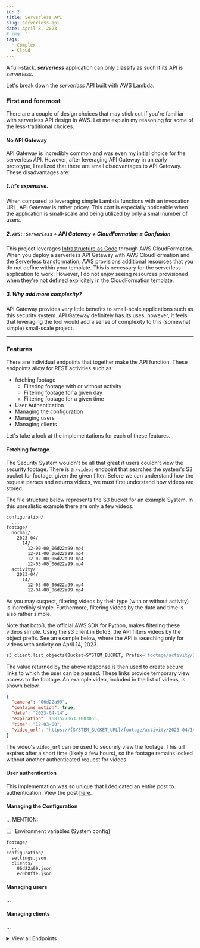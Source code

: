 ```yaml
---
id: 2
title: Serverless API
slug: serverless-api
date: April 8, 2023
# img: ''
tags: 
  - Complex
  - Cloud
---
```


A full-stack, ***serverless*** application can only classify as such if its API is *serverless*.

Let's break down the *serverless* API built with AWS Lambda.

<!--more-->

### First and foremost
There are a couple of design choices that may stick out if you're familiar with serverless API design in AWS. Let me explain my reasoning for some of the less-traditional choices. 

#### No API Gateway
API Gateway is incredibly common and was even my initial choice for the serverless API. However, after leveraging API Gateway in an early prototype, I realized that there are small disadvantages to API Gateway. These disadvantages are:

##### 1. It's expensive.
When compared to leveraging simple Lambda functions with an invocation URL, API Gateway is rather pricey. This cost is especially noticeable when the application is small-scale and being utilized by only a small number of users.

##### 2. `AWS::Serverless` + API Gateway + CloudFormation = Confusion
This project leverages [Infrastructure as Code](/cloud/infrastructure-as-code)  through AWS CloudFormation. When you deploy a serverless
API Gateway with AWS CloudFormation and the [Serverless transformation](https://docs.aws.amazon.com/AWSCloudFormation/latest/UserGuide/transform-aws-serverless.html), AWS provisions additional resources that you do not define within your template. This is necessary for the serverless application to work. However, I do not enjoy seeing resources provisioned when they're not defined explicitely in the CloudFormation template.

##### 3. Why add more complexity?
API Gateway provides very little benefits to small-scale applications such as this security system. API Gateway definitely has its uses, however, it feels that leveraging the tool would add a sense of complexity to this (somewhat simple) small-scale project.


---

### Features
There are individual endpoints that together make the API function. These endpoints allow for REST activities such as:
- fetching footage
  - Filtering footage with or without activity
  - Filtering footage for a given day
  - Filtering footage for a given time
- User Authentication
- Managing the configuration
- Managing users
- Managing clients

Let's take a look at the implementations for each of these features.

#### Fetching footage
The Security System wouldn't be all that great if users couldn't view the security footage. There is a `/videos` endpoint that searches the system's S3 bucket for footage, given the given filter. Before we can understand how the request parses and returns videos, we must first understand how videos are stored.

The file structure below represents the S3 bucket for an example System. In this unrealistic example there are only a few videos.
```text
configuration/
  ...
footage/
  normal/
    2023-04/
      14/
        12-00-00_06d22a99.mp4
        12-01-00_06d22a99.mp4
        12-02-00_06d22a99.mp4
        12-05-00_06d22a99.mp4
  activity/
    2023-04/
      14/
        12-03-00_06d22a99.mp4
        12-04-00_06d22a99.mp4
```

As you may suspect, filtering videos by their type (with or without activity) is incredibly simple. Furthermore, filtering videos by the date and time is also rather simple.

Note that boto3, the official AWS SDK for Python, makes filtering these videos simple. Using the s3 client in Boto3, the API filters videos by the object prefix. See an example below, where the API is searching only for videos with activity on April 14, 2023.
```python
s3_client.list_objects(Bucket=SYSTEM_BUCKET, Prefix='footage/activity/2023-04/14')
```

The value returned by the above response is then used to create secure links to which the user can be passed. These links provide temporary view access to the footage. An example video, included in the list of videos, is shown below.

```json
{
  "camera": "06d22a99",
  "contains_motion": true,
  "date": "2023-04-14",
  "expiration": 1681527063.1003053,
  "time": "12-03-00",
  "video_url": "https://{SYSTEM_BUCKET_URL}/footage/activity/2023-04/14/12-03-00_06d22a99.mp4?AWSAccessKeyId=abc123..."
}
```
The video's `video_url` can be used to securely view the footage. This url expires after a short time (likely a few hours), so the footage remains locked without another authenticated request for videos.

#### User authentication
This implementation was so unique that I dedicated an entire post to authentication. View the post [here](/portfolio/serverless-security-system/authentication).

#### Managing the Configuration
...
MENTION:
- [ ] Environment variables (System config)
```text
footage/
  ...
configuration/
  settings.json
  clients/
    06d22a99.json
    e70b0ffe.json
```

#### Managing users
...

#### Managing clients
...

<details>

  <summary class="hover:underline cursor-pointer">View all Endpoints</summary>

  I won't go over each endpoint in detail here, but I'll list out all of the available API endpoints. \
  View more information about these endpoints [here](https://github.com/cal-overflow/serverless-security-system/blob/main/cloud/api-endpoints.md).

  Videos (footage)
  - GET `/videos/all`
  - GET `/videos/activity`
  - GET `/videos/normal`
  Video Count
  - GET `/video-count/all`
  - GET `/video-count/activity`
  - GET `/video-count/normal`
  Authentication
  - POST `/auth/login`
  - POST `/auth/refresh`
  - POST `/auth/logout`
  - POST `/auth/invitations`
  - PUT `/auth/invitations`
  - POST `/auth/refresh`
  - POST `/auth/logout`
  Config
  - GET `/config`
  - POST `/config`
  Users
  - GET `/users`
  - GET `/users/{username}`
  - PATCH `/users/{username}`
  - DELETE `/users/{username}`
  Clients
  - GET `/clients`
  - GET `/clients/{client_id}`
  - PATCH `/clients/{client_id}`

</details>

